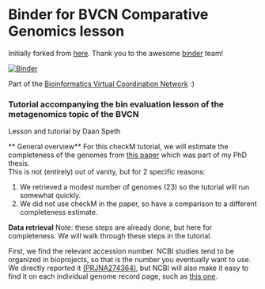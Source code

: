 # Binder for BVCN Comparative Genomics lesson

Initially forked from [here](https://github.com/binder-examples/conda). Thank you to the awesome [binder](https://mybinder.org/) team!

[![Binder](https://mybinder.org/badge_logo.svg)](https://gesis.mybinder.org/binder/v2/gh/astrobiomike/bvcn-binder-checkm/master?urlpath=lab)

Part of the [Bioinformatics Virtual Coordination Network](https://biovcnet.github.io/) :)


### Tutorial accompanying the bin evaluation lesson of the metagenomics topic of the BVCN
Lesson and tutorial by Daan Speth
   
** General overview**
For this checkM tutorial, we will estimate the completeness of the genomes from [this paper](https://www.nature.com/articles/ncomms11172) which was part of my PhD thesis.  
This is not (entirely) out of vanity, but for 2 specific reasons:  
1) We retrieved a modest number of genomes (23) so the tutorial will run somewhat quickly.  
2) We did not use checkM in the paper, so have a comparison to a different completeness estimate.  


**Data retrieval**
Note: these steps are already done, but here for completeness.
We will walk through these steps in the tutorial.  
  
First, we find the relevant accession number. NCBI studies tend to be organized in bioprojects, so that is the number you eventually want to use. 
We directly reported it [(PRJNA274364)](https://www.ncbi.nlm.nih.gov/bioproject/PRJNA274364), 
but NCBI will also make it easy to find it on each individual genome record page, such as [this one](https://www.ncbi.nlm.nih.gov/nuccore/LLZP00000000).




